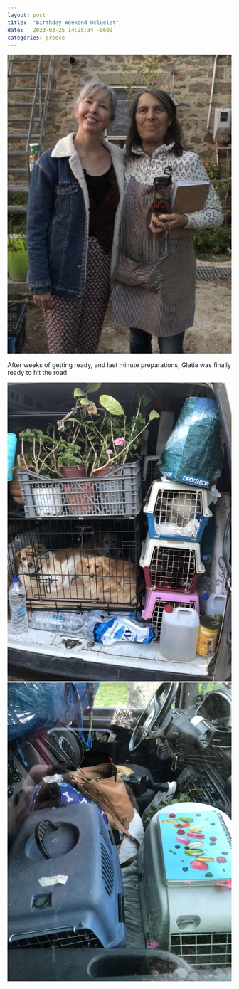 ```yaml
---
layout: post
title:  "Birthday Weekend Ucluelet"
date:   2023-03-25 14:25:34 -0600
categories: greece
---
```



![Setting off](/uploads/album/settingoff.jpeg)

After weeks of getting ready, and last minute preparations, Glatia was finally ready to hit the road.

![Setting off](/uploads/album/loadedup1.jpeg)
![Setting off](/uploads/album/loadedup2.jpeg)
